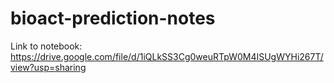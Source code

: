 # bioact-prediction-notes
Link to notebook: https://drive.google.com/file/d/1iQLkSS3Cg0weuRTpW0M4ISUgWYHi267T/view?usp=sharing
